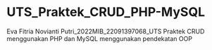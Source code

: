 # UTS_Praktek_CRUD_PHP-MySQL
Eva Fitria Novianti Putri_2022MIB_22091397068_UTS Praktek CRUD menggunakan PHP dan MySQL menggunakan pendekatan OOP
